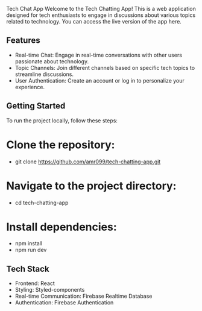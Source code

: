 Tech Chat App
Welcome to the Tech Chatting App! This is a web application designed for tech enthusiasts to engage in discussions about various topics related to technology. You can access the live version of the app here.

## Features

- Real-time Chat: Engage in real-time conversations with other users passionate about technology.
- Topic Channels: Join different channels based on specific tech topics to streamline discussions.
- User Authentication: Create an account or log in to personalize your experience.


## Getting Started

To run the project locally, follow these steps:

# Clone the repository:

- git clone https://github.com/amr099/tech-chatting-app.git

# Navigate to the project directory:

- cd tech-chatting-app

# Install dependencies:

- npm install
- npm run dev

## Tech Stack

- Frontend: React
- Styling: Styled-components
- Real-time Communication: Firebase Realtime Database
- Authentication: Firebase Authentication
